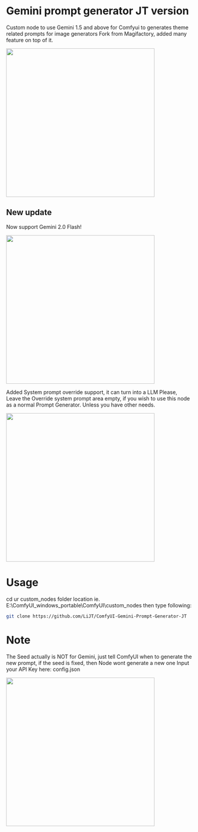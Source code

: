 # Gemini prompt generator JT version
Custom node to use Gemini 1.5 and above for Comfyui to generates theme related prompts for image generators
Fork from Magifactory, added many feature on top of it.

<img src="https://github.com/user-attachments/assets/fe987a9f-06c8-4a35-8de2-4b301007b266" width="400">

## New update
Now support Gemini 2.0 Flash!

<img src="https://github.com/user-attachments/assets/bfe6831b-3189-43e8-bc5e-1fde60f24d4f" width="400">

Added System prompt override support, it can turn into a LLM
Please, Leave the Override system prompt area empty, if you wish to use this node as a normal Prompt Generator.
Unless you have other needs.

<img src="https://github.com/user-attachments/assets/ad215761-d8ca-4d1a-bfb5-c774a0b70b66" width="400">

# Usage
cd ur custom_nodes folder location
ie. E:\ComfyUI_windows_portable\ComfyUI\custom_nodes
then type following:

```bash
git clone https://github.com/LiJT/ComfyUI-Gemini-Prompt-Generator-JT
```

# Note
The Seed actually is NOT for Gemini, just tell ComfyUI when to generate the new prompt, if the seed is fixed, then Node wont generate a new one
Input your API Key here: config.json 

<img src="https://github.com/user-attachments/assets/96a03508-8965-4960-8a9e-10e96e94b277" width="400">
